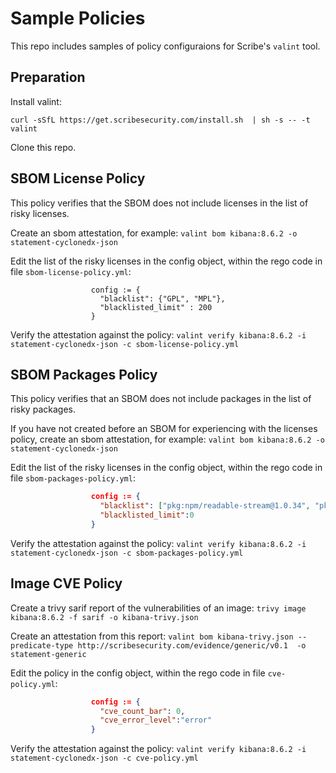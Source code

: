 # Sample Policies

This repo includes samples of policy configuraions for Scribe's ```valint``` tool.

## Preparation

Install valint:

```curl -sSfL https://get.scribesecurity.com/install.sh  | sh -s -- -t valint```

Clone this repo.

## SBOM License Policy

This policy verifies that the SBOM does not include licenses in the list of risky licenses. 

Create an sbom attestation, for example:
```valint bom kibana:8.6.2 -o statement-cyclonedx-json```

Edit the list of the risky licenses in the config object, within the rego code in file ```sbom-license-policy.yml```:

```rego
                  config := {
                    "blacklist": {"GPL", "MPL"},
                    "blacklisted_limit" : 200
                  }
```


Verify the attestation against the policy:
```valint verify kibana:8.6.2 -i statement-cyclonedx-json -c sbom-license-policy.yml```


## SBOM Packages Policy

This policy verifies that an SBOM does not include packages in the list of risky packages.

If you have not created before an SBOM for experiencing with the licenses policy, create an sbom attestation, for example:
```valint bom kibana:8.6.2 -o statement-cyclonedx-json```

Edit the list of the risky licenses in the config object, within the rego code in file ```sbom-packages-policy.yml```:

```json
                  config := {
                    "blacklist": ["pkg:npm/readable-stream@1.0.34", "pkg:npm/trim@1.0.1"],
                    "blacklisted_limit":0
                  }

```


Verify the attestation against the policy:
```valint verify kibana:8.6.2 -i statement-cyclonedx-json -c sbom-packages-policy.yml```

## Image CVE Policy

Create a trivy sarif report of the vulnerabilities of an image:
```trivy image kibana:8.6.2 -f sarif -o kibana-trivy.json```

Create an attestation from this report:
```valint bom kibana-trivy.json --predicate-type http://scribesecurity.com/evidence/generic/v0.1  -o statement-generic```

Edit the policy in the config object, within the rego code in file ```cve-policy.yml```:

```json
                  config := {
                    "cve_count_bar": 0,
                    "cve_error_level":"error"
                  }

```

Verify the attestation against the policy:
```valint verify kibana:8.6.2 -i statement-cyclonedx-json -c cve-policy.yml```

